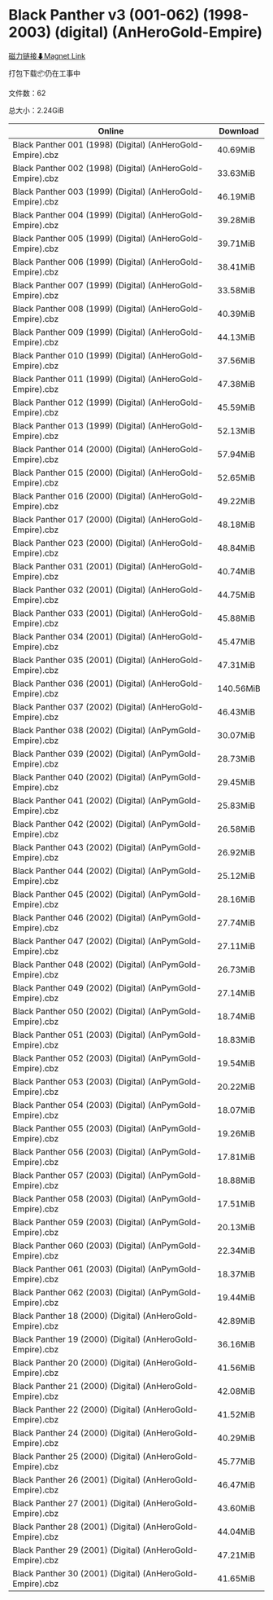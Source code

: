 # Black Panther v3 (001-062) (1998-2003) (digital) (AnHeroGold-Empire)

[磁力链接⬇Magnet Link](magnet:?xt=urn:btih:13a2a30795a39c4368433fd51b1699de836d383c&dn=Black%20Panther%20v3%20%28001-062%29%20%281998-2003%29%20%28digital%29%20%28AnHeroGold-Empire%29)

打包下载📦仍在工事中

文件数：62

总大小：2.24GiB

Online | Download
--- | ---
Black Panther 001 (1998) (Digital) (AnHeroGold-Empire).cbz | 40.69MiB
Black Panther 002 (1998) (Digital) (AnHeroGold-Empire).cbz | 33.63MiB
Black Panther 003 (1999) (Digital) (AnHeroGold-Empire).cbz | 46.19MiB
Black Panther 004 (1999) (Digital) (AnHeroGold-Empire).cbz | 39.28MiB
Black Panther 005 (1999) (Digital) (AnHeroGold-Empire).cbz | 39.71MiB
Black Panther 006 (1999) (Digital) (AnHeroGold-Empire).cbz | 38.41MiB
Black Panther 007 (1999) (Digital) (AnHeroGold-Empire).cbz | 33.58MiB
Black Panther 008 (1999) (Digital) (AnHeroGold-Empire).cbz | 40.39MiB
Black Panther 009 (1999) (Digital) (AnHeroGold-Empire).cbz | 44.13MiB
Black Panther 010 (1999) (Digital) (AnHeroGold-Empire).cbz | 37.56MiB
Black Panther 011 (1999) (Digital) (AnHeroGold-Empire).cbz | 47.38MiB
Black Panther 012 (1999) (Digital) (AnHeroGold-Empire).cbz | 45.59MiB
Black Panther 013 (1999) (Digital) (AnHeroGold-Empire).cbz | 52.13MiB
Black Panther 014 (2000) (Digital) (AnHeroGold-Empire).cbz | 57.94MiB
Black Panther 015 (2000) (Digital) (AnHeroGold-Empire).cbz | 52.65MiB
Black Panther 016 (2000) (Digital) (AnHeroGold-Empire).cbz | 49.22MiB
Black Panther 017 (2000) (Digital) (AnHeroGold-Empire).cbz | 48.18MiB
Black Panther 023 (2000) (Digital) (AnHeroGold-Empire).cbz | 48.84MiB
Black Panther 031 (2001) (Digital) (AnHeroGold-Empire).cbz | 40.74MiB
Black Panther 032 (2001) (Digital) (AnHeroGold-Empire).cbz | 44.75MiB
Black Panther 033 (2001) (Digital) (AnHeroGold-Empire).cbz | 45.88MiB
Black Panther 034 (2001) (Digital) (AnHeroGold-Empire).cbz | 45.47MiB
Black Panther 035 (2001) (Digital) (AnHeroGold-Empire).cbz | 47.31MiB
Black Panther 036 (2001) (Digital) (AnHeroGold-Empire).cbz | 140.56MiB
Black Panther 037 (2002) (Digital) (AnHeroGold-Empire).cbz | 46.43MiB
Black Panther 038 (2002) (Digital) (AnPymGold-Empire).cbz | 30.07MiB
Black Panther 039 (2002) (Digital) (AnPymGold-Empire).cbz | 28.73MiB
Black Panther 040 (2002) (Digital) (AnPymGold-Empire).cbz | 29.45MiB
Black Panther 041 (2002) (Digital) (AnPymGold-Empire).cbz | 25.83MiB
Black Panther 042 (2002) (Digital) (AnPymGold-Empire).cbz | 26.58MiB
Black Panther 043 (2002) (Digital) (AnPymGold-Empire).cbz | 26.92MiB
Black Panther 044 (2002) (Digital) (AnPymGold-Empire).cbz | 25.12MiB
Black Panther 045 (2002) (Digital) (AnPymGold-Empire).cbz | 28.16MiB
Black Panther 046 (2002) (Digital) (AnPymGold-Empire).cbz | 27.74MiB
Black Panther 047 (2002) (Digital) (AnPymGold-Empire).cbz | 27.11MiB
Black Panther 048 (2002) (Digital) (AnPymGold-Empire).cbz | 26.73MiB
Black Panther 049 (2002) (Digital) (AnPymGold-Empire).cbz | 27.14MiB
Black Panther 050 (2002) (Digital) (AnPymGold-Empire).cbz | 18.74MiB
Black Panther 051 (2003) (Digital) (AnPymGold-Empire).cbz | 18.83MiB
Black Panther 052 (2003) (Digital) (AnPymGold-Empire).cbz | 19.54MiB
Black Panther 053 (2003) (Digital) (AnPymGold-Empire).cbz | 20.22MiB
Black Panther 054 (2003) (Digital) (AnPymGold-Empire).cbz | 18.07MiB
Black Panther 055 (2003) (Digital) (AnPymGold-Empire).cbz | 19.26MiB
Black Panther 056 (2003) (Digital) (AnPymGold-Empire).cbz | 17.81MiB
Black Panther 057 (2003) (Digital) (AnPymGold-Empire).cbz | 18.88MiB
Black Panther 058 (2003) (Digital) (AnPymGold-Empire).cbz | 17.51MiB
Black Panther 059 (2003) (Digital) (AnPymGold-Empire).cbz | 20.13MiB
Black Panther 060 (2003) (Digital) (AnPymGold-Empire).cbz | 22.34MiB
Black Panther 061 (2003) (Digital) (AnPymGold-Empire).cbz | 18.37MiB
Black Panther 062 (2003) (Digital) (AnPymGold-Empire).cbz | 19.44MiB
Black Panther 18 (2000) (Digital) (AnHeroGold-Empire).cbz | 42.89MiB
Black Panther 19 (2000) (Digital) (AnHeroGold-Empire).cbz | 36.16MiB
Black Panther 20 (2000) (Digital) (AnHeroGold-Empire).cbz | 41.56MiB
Black Panther 21 (2000) (Digital) (AnHeroGold-Empire).cbz | 42.08MiB
Black Panther 22 (2000) (Digital) (AnHeroGold-Empire).cbz | 41.52MiB
Black Panther 24 (2000) (Digital) (AnHeroGold-Empire).cbz | 40.29MiB
Black Panther 25 (2000) (Digital) (AnHeroGold-Empire).cbz | 45.77MiB
Black Panther 26 (2001) (Digital) (AnHeroGold-Empire).cbz | 46.47MiB
Black Panther 27 (2001) (Digital) (AnHeroGold-Empire).cbz | 43.60MiB
Black Panther 28 (2001) (Digital) (AnHeroGold-Empire).cbz | 44.04MiB
Black Panther 29 (2001) (Digital) (AnHeroGold-Empire).cbz | 47.21MiB
Black Panther 30 (2001) (Digital) (AnHeroGold-Empire).cbz | 41.65MiB